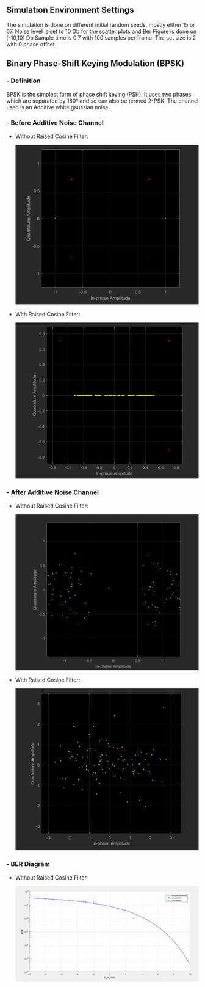 ## Simulation Environment Settings
The simulation is done on different initial random seeds, mostly either 15 or 67. Noise level is set to 10 Db for the scatter plots and Ber Figure is done on [-10,10] Db
Sample time is 0.7 with 100 samples per frame. The set size is 2 with 0 phase offset.

## **Binary Phase-Shift Keying Modulation (BPSK)**
### - Definition 
BPSK is the simplest form of phase shift keying (PSK). It uses two phases which are separated by 180° and so can also be termed 2-PSK. The channel used is an Additive white gaussian noise.


### - Before Additive Noise Channel
* Without Raised Cosine Filter:

    ![Regular](/BPSK/BeforeChannel.png) 
* With Raised Cosine Filter:

    ![Raised Cosine Filter](/BPSK/BeforeChannelRaisedCosine.png) 
### - After Additive Noise Channel
* Without Raised Cosine Filter: 

    ![Regular](/BPSK/AfterChannel.png) 
* With Raised Cosine Filter:

    ![Raised Cosine Filter](/BPSK/AfterChannelRaisedCosine.png) 
### - BER Diagram
* Without Raised Cosine Filter

    ![BER Diagram](/BPSK/BerFigure.png)
